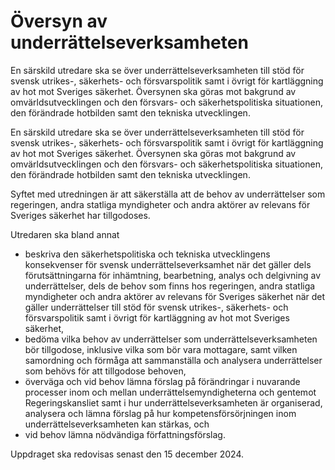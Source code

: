 # Översyn av underrättelseverksamheten

En särskild utredare ska se över underrättelseverksamheten till stöd för
svensk utrikes-, säkerhets- och försvarspolitik samt i övrigt för kartläggning
av hot mot Sveriges säkerhet. Översynen ska göras mot bakgrund av
omvärldsutvecklingen och den försvars- och säkerhetspolitiska situationen,
den förändrade hotbilden samt den tekniska utvecklingen.

En särskild utredare ska se över underrättelseverksamheten till stöd för
svensk utrikes-, säkerhets- och försvarspolitik samt i övrigt för kartläggning
av hot mot Sveriges säkerhet. Översynen ska göras mot bakgrund av
omvärldsutvecklingen och den försvars- och säkerhetspolitiska situationen,
den förändrade hotbilden samt den tekniska utvecklingen.

Syftet med utredningen är att säkerställa att de behov av underrättelser som regeringen, andra statliga myndigheter och andra aktörer av relevans för Sveriges säkerhet har tillgodoses.

Utredaren ska bland annat

* beskriva den säkerhetspolitiska och tekniska utvecklingens konsekvenser för svensk underrättelseverksamhet när det gäller dels förutsättningarna för inhämtning, bearbetning, analys och delgivning av underrättelser, dels de behov som finns hos regeringen, andra statliga myndigheter och andra aktörer av relevans för Sveriges säkerhet när det gäller underrättelser till stöd för svensk utrikes-, säkerhets- och försvarspolitik samt i övrigt för kartläggning av hot mot Sveriges säkerhet,
* bedöma vilka behov av underrättelser som underrättelseverksamheten bör tillgodose, inklusive vilka som bör vara mottagare, samt vilken samordning och förmåga att sammanställa och analysera underrättelser som behövs för att tillgodose behoven,
* överväga och vid behov lämna förslag på förändringar i nuvarande processer inom och mellan underrättelsemyndigheterna och gentemot Regeringskansliet samt i hur underrättelseverksamheten är organiserad, analysera och lämna förslag på hur kompetensförsörjningen inom underrättelseverksamheten kan stärkas, och
* vid behov lämna nödvändiga författningsförslag.

Uppdraget ska redovisas senast den 15 december 2024.
